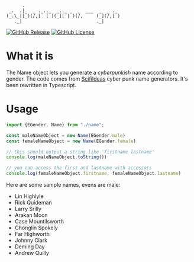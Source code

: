```
      .
 _.  .|_  _ ._.._  _.._ _  _  ___  _  _ ._
(_.\_|[_)(/,[  [ )(_][ | )(/,     (_](/,[ )
   ._|                            ._|
```

[![GitHub Release](https://github-basic-badges.herokuapp.com/release/UndergroundSociety-xyz/cybername-gen.svg)]()
[![GitHub License](https://github-basic-badges.herokuapp.com/license/UndergroundSociety-xyz/cybername-gen.svg)]()

# What it is

The Name object lets you generate a _cyberpunkish_ name according to gender.
The code comes from [ScifiIdeas](https://www.scifiideas.com/) cyber punk name generators. It's been rewritten in Typescript.

# Usage

```typescript
import {EGender, Name} from "./name";

const maleNameObject = new Name(EGender.male)
const femaleNameObject = new Name(EGender.female)

// this should output a string like 'firstname lastname'
console.log(maleNameObject.toString())

// you can access the first and lastname with accessors
console.log(femaleNameObject.firstname, femaleNameObject.lastname)
```

Here are some sample names, evens are male:

* Lin Highlyle
* Rick Quideman
* Larry Srilly
* Arakan Moon
* Case Mountilsworth
* Chonglin Spokely
* Far Highworth
* Johnny Clark
* Deming Day
* Andrew Quilly
